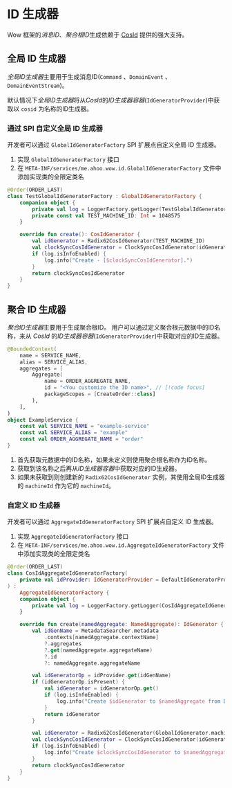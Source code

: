 # ID 生成器

Wow 框架的*消息ID*、*聚合根ID*生成依赖于 [CosId](https://github.com/Ahoo-Wang/CosId) 提供的强大支持。

## 全局 ID 生成器

*全局ID生成器*主要用于生成消息ID(`Command` 、`DomainEvent` 、`DomainEventStream`)。

默认情况下*全局ID生成器*将从*CosId*的*ID生成器容器*(`IdGeneratorProvider`)中获取以 `cosid` 为名称的ID生成器。

### 通过 SPI 自定义全局 ID 生成器

开发者可以通过 `GlobalIdGeneratorFactory` SPI 扩展点自定义全局 ID 生成器。

1. 实现 `GlobalIdGeneratorFactory` 接口
2. 在 `META-INF/services/me.ahoo.wow.id.GlobalIdGeneratorFactory` 文件中添加实现类的全限定类名

```kotlin
@Order(ORDER_LAST)
class TestGlobalIdGeneratorFactory : GlobalIdGeneratorFactory {
    companion object {
        private val log = LoggerFactory.getLogger(TestGlobalIdGeneratorFactory::class.java)
        private const val TEST_MACHINE_ID: Int = 1048575
    }

    override fun create(): CosIdGenerator {
        val idGenerator = Radix62CosIdGenerator(TEST_MACHINE_ID)
        val clockSyncCosIdGenerator = ClockSyncCosIdGenerator(idGenerator)
        if (log.isInfoEnabled) {
            log.info("Create - [$clockSyncCosIdGenerator].")
        }
        return clockSyncCosIdGenerator
    }
}
```

## 聚合 ID 生成器

*聚合ID生成器*主要用于生成聚合根ID。
用户可以通过定义聚合根元数据中的ID名称，来从 _CosId_ 的*ID生成器容器*(`IdGeneratorProvider`)中获取对应的ID生成器。

```kotlin
@BoundedContext(
    name = SERVICE_NAME,
    alias = SERVICE_ALIAS,
    aggregates = [
        Aggregate(
            name = ORDER_AGGREGATE_NAME,
            id = "<You customize the ID name>", // [!code focus]
            packageScopes = [CreateOrder::class]
        ),
    ],
)
object ExampleService {
    const val SERVICE_NAME = "example-service"
    const val SERVICE_ALIAS = "example"
    const val ORDER_AGGREGATE_NAME = "order"
}
```

1. 首先获取元数据中的ID名称，如果未定义则使用聚合根名称作为ID名称。
2. 获取到该名称之后再从*ID生成器容器*中获取对应的ID生成器。
3. 如果未获取到则创建新的 `Radix62CosIdGenerator` 实例，其使用全局ID生成器的 `machineId` 作为它的 `machineId`。

### 自定义 ID 生成器

开发者可以通过 `AggregateIdGeneratorFactory` SPI 扩展点自定义 ID 生成器。

1. 实现 `AggregateIdGeneratorFactory` 接口
2. 在 `META-INF/services/me.ahoo.wow.id.AggregateIdGeneratorFactory` 文件中添加实现类的全限定类名

```kotlin
@Order(ORDER_LAST)
class CosIdAggregateIdGeneratorFactory(
    private val idProvider: IdGeneratorProvider = DefaultIdGeneratorProvider.INSTANCE
) :
    AggregateIdGeneratorFactory {
    companion object {
        private val log = LoggerFactory.getLogger(CosIdAggregateIdGeneratorFactory::class.java)
    }

    override fun create(namedAggregate: NamedAggregate): IdGenerator {
        val idGenName = MetadataSearcher.metadata
            .contexts[namedAggregate.contextName]
            ?.aggregates
            ?.get(namedAggregate.aggregateName)
            ?.id
            ?: namedAggregate.aggregateName

        val idGeneratorOp = idProvider.get(idGenName)
        if (idGeneratorOp.isPresent) {
            val idGenerator = idGeneratorOp.get()
            if (log.isInfoEnabled) {
                log.info("Create $idGenerator to $namedAggregate from DefaultIdGeneratorProvider[$idGenName].")
            }
            return idGenerator
        }

        val idGenerator = Radix62CosIdGenerator(GlobalIdGenerator.machineId)
        val clockSyncCosIdGenerator = ClockSyncCosIdGenerator(idGenerator)
        if (log.isInfoEnabled) {
            log.info("Create $clockSyncCosIdGenerator to $namedAggregate.")
        }
        return clockSyncCosIdGenerator
    }
}
```